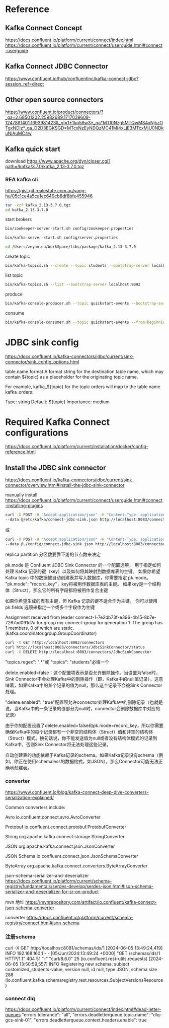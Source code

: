 # Reference

## Kafka Connect Concept

https://docs.confluent.io/platform/current/connect/index.html
https://docs.confluent.io/platform/current/connect/userguide.html#connect-userguide

## Kafka Connect JDBC Connector

https://www.confluent.io/hub/confluentinc/kafka-connect-jdbc?session_ref=direct

## Other open source connectors
https://www.confluent.io/product/connectors/?_ga=2.68501202.25982689.1717039609-1247891401.1693981423&_gl=1*1kp58w3*_ga*MTI0Nzg5MTQwMS4xNjkzOTgxNDIz*_ga_D2D3EGKSGD*MTcxNzEyNDQzMC41Mi4xLjE3MTcxMjU0NDkuNjAuMC4w

## Kafka quick start
download https://www.apache.org/dyn/closer.cgi?path=/kafka/3.7.0/kafka_2.13-3.7.0.tgz

### REA kafka cli
https://gist.git.realestate.com.au/yang-hu/05c1ce4a5ca1ec649cb8df8bfe455946

```bash
tar -xzf kafka_2.13-3.7.0.tgz
cd kafka_2.13-3.7.0
```

start brokers
```bash
bin/zookeeper-server-start.sh config/zookeeper.properties
```

```bash
bin/kafka-server-start.sh config/server.properties
```
```bash
cd /Users/zeyan.du/WorkSpace/libs/package/kafka_2.13-3.7.0
```

create topic
```bash
bin/kafka-topics.sh --create --topic students --bootstrap-server localhost:29092
```

list topic
```bash
bin/kafka-topics.sh --list --bootstrap-server localhost:9092
```

produce
```bash
bin/kafka-console-producer.sh --topic quickstart-events --bootstrap-server localhost:9092
```

consume
```bash
bin/kafka-console-consumer.sh --topic quickstart-events --from-beginning --bootstrap-server localhost:9092
```

# JDBC sink config
https://docs.confluent.io/kafka-connectors/jdbc/current/sink-connector/sink_config_options.html

table.name.format
A format string for the destination table name, which may contain ${topic} as a placeholder for the originating topic name.

For example, kafka_${topic} for the topic orders will map to the table name kafka_orders.

Type: string
Default: ${topic}
Importance: medium

# Required Kafka Connect configurations
https://docs.confluent.io/platform/current/installation/docker/config-reference.html

## Install the JDBC sink connector
https://docs.confluent.io/kafka-connectors/jdbc/current/sink-connector/overview.html#install-the-jdbc-sink-connector

manually install
https://docs.confluent.io/platform/current/connect/userguide.html#connect-installing-plugins

```bash
curl -X POST -H "Accept:application/json" -H "Content-Type: application/json" \
--data @/etc/kafka/connect-jdbc-sink.json http://localhost:8083/connectors
```

或

```bash
curl -X POST -H "Accept:application/json" -H "Content-Type: application/json" \
--data @./config/connect-jdbc-sink.json http://localhost:8083/connectors
```

replica
partition
分区数要靠下游的节点数来决定

pk.mode 是 Confluent JDBC Sink Connector 的一个配置选项，
用于指定如何处理 Kafka 记录的键（key）以及如何将其映射到数据库表的主键。
如果你希望 Kafka topic 中的数据被自动创建表并写入数据库，你需要指定 pk.mode。  
"pk.mode": "record_key"，key将被用作数据库表的主键。
如果key是一个结构体（Struct），那么它的所有字段都将被用作复合主键

如果你希望生成的表有主键，但 Kafka 记录的键不适合作为主键，
你可以使用 pk.fields 选项来指定一个或多个字段作为主键

Assignment received from leader connect-1-7e2db73f-e396-4b15-8b7e-7267ad091d7a for group my-connect-group for generation 1. The group has 1 members, 0 of which are static. (kafka.coordinator.group.GroupCoordinator)

```bash
curl -X GET http://localhost:8083/connectors 
curl http://localhost:8083/connectors/JdbcSinkConnector/status
curl -X DELETE http://localhost:8083/connectors/JdbcSinkConnector
```

"topics.regex": ".*"或    "topics": "students"必填一个

delete.enabled=false：这个配置项表示是否允许删除操作。当设置为false时，Sink Connector不会处理Kafka中的删除操作（即，Kafka中的null值记录）。这意味着，如果Kafka中的某个记录的值为null，那么这个记录不会被Sink Connector处理。 

"delete.enabled": "true"配置项允许connector处理Kafka中的删除记录（也就是说，当Kafka中的一条记录的值部分为null时，connector会删除数据库中对应的记录）

由于你的配置设置了delete.enabled=false和pk.mode=record_key，所以你需要确保Kafka中的每个记录都有一个非空的结构体（Struct）值和非空的结构体（Struct）模式。换句话说，你不能发送值为null或者没有结构体模式的记录到Kafka中，否则Sink Connector将无法处理这些记录。

自动创建表的功能依赖于Kafka记录的schema。如果Kafka记录没有schema（例如，你正在使用schemaless的数据格式，如JSON），那么Connector可能无法正确地创建表。

### converter
https://www.confluent.io/blog/kafka-connect-deep-dive-converters-serialization-explained/

Common converters include:

Avro
io.confluent.connect.avro.AvroConverter

Protobuf
io.confluent.connect.protobuf.ProtobufConverter

String
org.apache.kafka.connect.storage.StringConverter

JSON
org.apache.kafka.connect.json.JsonConverter

JSON Schema
io.confluent.connect.json.JsonSchemaConverter

ByteArray
org.apache.kafka.connect.converters.ByteArrayConverter

json-schema-serializer-and-deserializer
https://docs.confluent.io/platform/current/schema-registry/fundamentals/serdes-develop/serdes-json.html#json-schema-serializer-and-deserializer-for-sr-on-product

mvn 地址
https://mvnrepository.com/artifact/io.confluent/kafka-connect-json-schema-converter

converter
https://docs.confluent.io/platform/current/schema-registry/connect.html#json-schema

### 注册schema
curl -X GET http://localhost:8081/schemas/ids/1
[2024-06-05 13:49:24,419] INFO 192.168.160.1 - - [05/Jun/2024:13:49:24 +0000] "GET /schemas/ids/1 HTTP/1.1" 404 51 "-" "curl/8.6.0" 25 (io.confluent.rest-utils.requests)
[2024-06-05 13:50:59,557] INFO Registering new schema: subject customized_students-value, version null, id null, type JSON, schema size 288 (io.confluent.kafka.schemaregistry.rest.resources.SubjectVersionsResource)

### connect dlq
https://docs.confluent.io/platform/current/connect/index.html#dead-letter-queues
"errors.tolerance": "all",
"errors.deadletterqueue.topic.name": "dlq-gcs-sink-01",
"errors.deadletterqueue.context.headers.enable": true

